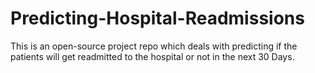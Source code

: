 # Predicting-Hospital-Readmissions
This is an open-source project repo which deals with predicting if the patients will get readmitted to the hospital or not in the next 30 Days.
